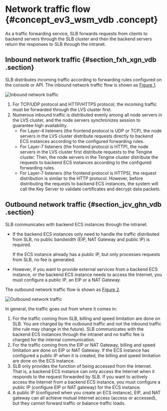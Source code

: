# Network traffic flow {#concept_ev3_wsm_vdb .concept}

As a traffic forwarding service, SLB forwards requests from clients to backend servers through the SLB cluster and then the backend servers return the responses to SLB through the intranet.

## Inbound network traffic {#section_fxh_xgn_vdb .section}

SLB distributes incoming traffic according to forwarding rules configured on the console or API. The inbound network traffic flow is shown as [Figure 1](#fig_og4_jfp_h2b).

![](../DNSLB11827830/images/2333_en-US.png "Inbound network traffic")

1.  For TCP/UDP protocol and HTTP/HTTPS protocol, the incoming traffic must be forwarded through the LVS cluster first.
2.  Numerous inbound traffic is distributed evenly among all node servers in the LVS cluster, and the node servers synchronizes session to guarantee high availability.
    -   For Layer-4 listeners \(the frontend protocol is UDP or TCP\), the node servers in the LVS cluster distribute requests directly to backend ECS instances according to the configured forwarding rules.
    -   For Layer-7 listeners \(the frontend protocol is HTTP\), the node servers in the LVS cluster first distribute requests to the Tengine cluster. Then, the node servers in the Tengine cluster distribute the requests to backend ECS instances according to the configured forwarding rules.
    -   For Layer-7 listeners \(the frontend protocol is HTTPS\), the request distribution is similar to the HTTP protocol. However, before distributing the requests to backend ECS instances, the system will call the Key Server to validate certificates and decrypt data packets.

## Outbound network traffic {#section_jcv_ghn_vdb .section}

SLB communicates with backend ECS instances through the intranet.

-   If the backend ECS instances only need to handle the traffic distributed from SLB, no public bandwidth \(EIP, NAT Gateway and public IP\) is required.

    If the ECS instance already has a public IP, but only processes requests from SLB, no fee is generated.

-   However, if you want to provide external services from a backend ECS instance, or the backend ECS instance needs to access the Internet, you must configure a public IP, an EIP or a NAT Gateway.

The outbound network traffic flow is shown as [Figure 2](#fig_s3w_zmt_h2b).

![](../DNSLB11827830/images/2335_en-US.png "Outbound network traffic")

In general, the traffic goes out from where it comes in:

1.  For the traffic coming from SLB, billing and speed limitation are done on SLB. You are charged by the outbound traffic and not the inbound traffic \(the rule may change in the future\). SLB communicates with the backend ECS instances through the intranet and no traffic fee is charged for the internal communication.
2.  For the traffic coming from the EIP or NAT Gateway, billing and speed limitation are done on EIP or NAT Gateway. If the ECS instance has configured a public IP when it is created, the billing and speed limitation are done on the ECS instance.
3.  SLB only provides the function of being accessed from the Internet. That is, a backend ECS instance can only access the Internet when it responds to the request forwarded by SLB. If you want to actively access the Internet from a backend ECS instance, you must configure a public IP \(configure EIP or NAT gateway\) for the ECS instance.
4.  A public IP \(configured when you create an ECS instance\), EIP, and NAT gateway can all achieve mutual Internet access \(access or accessed\), but they cannot forward traffic or balance traffic loads.

